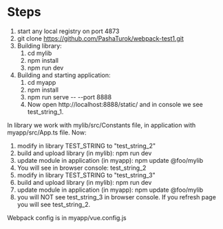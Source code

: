 # Steps

1. start any local registry on port 4873
2. git clone https://github.com/PashaTurok/webpack-test1.git
3. Building library:
    1. cd mylib
    2. npm install
    3. npm run dev
4. Building and starting application:
    1. cd myapp
    2. npm install
    3. npm run serve -- --port 8888
    4. Now open http://localhost:8888/static/ and in console we see test_string_1.

In library we work with mylib/src/Constants file, in application with myapp/src/App.ts file. Now:

1. modify in library TEST_STRING to "test_string_2"
2. build and upload library (in mylib): npm run dev
3. update module in application (in myapp): npm update @foo/mylib
4. You will see in browser console: test_string_2
5. modify in library TEST_STRING to "test_string_3"
6. build and upload library (in mylib): npm run dev
7. update module in application (in myapp): npm update @foo/mylib
8. you will NOT see test_string_3 in browser console. If you refresh page you will see test_string_2.


Webpack config is in myapp/vue.config.js
